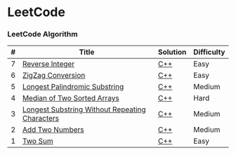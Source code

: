 LeetCode
========

### LeetCode Algorithm
| # | Title | Solution | Difficulty |
|---| ----- | -------- | ---------- |
|7|[Reverse Integer](https://leetcode.com/problems/reverse-integer/)| [C++](https://github.com/superpavelka/leetcode/blob/main/7.%20Reverse%20Integer/Solution_1.cpp)|Easy|
|6|[ZigZag Conversion](https://leetcode.com/problems/zigzag-conversion/)| [C++](https://github.com/superpavelka/leetcode/blob/main/6.%20ZigZag%20Conversion/Solution_cycleLen.cpp)|Easy|
|5|[Longest Palindromic Substring](https://leetcode.com/problems/longest-palindromic-substring/)| [C++](https://github.com/superpavelka/leetcode/blob/main/5.%20Longest%20Palindromic%20Substring/Solution_1.cpp)|Medium|
|4|[Median of Two Sorted Arrays](https://leetcode.com/problems/median-of-two-sorted-arrays/)| [C++](https://github.com/superpavelka/leetcode/blob/main/4.%20Median%20of%20Two%20Sorted%20Arrays/Solution_1.cpp)|Hard|
|3|[Longest Substring Without Repeating Characters](https://leetcode.com/problems/longest-substring-without-repeating-characters/)| [C++](https://github.com/superpavelka/leetcode/blob/main/3.%20Longest%20Substring%20Without%20Repeating%20Characters/Solution_1.cpp)|Medium|
|2|[Add Two Numbers](https://leetcode.com/problems/add-two-numbers/)| [C++](https://github.com/superpavelka/leetcode/blob/main/2.%20Add%20Two%20Numbers/Solution_1.cpp)|Medium|
|1|[Two Sum](https://leetcode.com/problems/two-sum/)| [C++](https://github.com/superpavelka/leetcode/blob/main/1.%20Two%20Sum/Solution_3.cpp)|Easy|